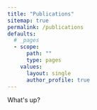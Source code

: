 ```yaml
---
title: "Publications"
sitemap: true
permalink: /publications
defaults:
  # _pages
  - scope:
      path: ""
      type: pages
    values:
      layout: single
      author_profile: true
---
```


What's up?
